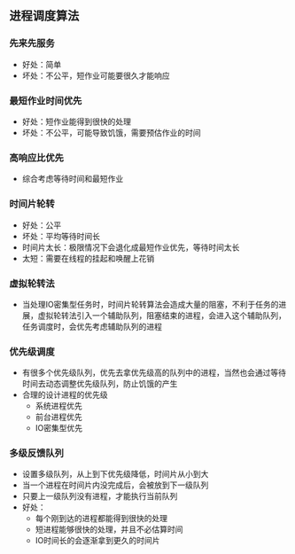 ## 进程调度算法

### 先来先服务

* 好处：简单
* 坏处：不公平，短作业可能要很久才能响应

### 最短作业时间优先

* 好处：短作业能得到很快的处理
* 坏处：不公平，可能导致饥饿，需要预估作业的时间

### 高响应比优先

* 综合考虑等待时间和最短作业

### 时间片轮转

* 好处：公平
* 坏处：平均等待时间长
* 时间片太长：极限情况下会退化成最短作业优先，等待时间太长
* 太短：需要在线程的挂起和唤醒上花销

### 虚拟轮转法

* 当处理IO密集型任务时，时间片轮转算法会造成大量的阻塞，不利于任务的进展，虚拟轮转法引入一个辅助队列，阻塞结束的进程，会进入这个辅助队列，任务调度时，会优先考虑辅助队列的进程

### 优先级调度

* 有很多个优先级队列，优先去拿优先级高的队列中的进程，当然也会通过等待时间去动态调整优先级队列，防止饥饿的产生
* 合理的设计进程的优先级
  	- 系统进程优先
  	- 前台进程优先
  	- IO密集型优先

### 多级反馈队列

* 设置多级队列，从上到下优先级降低，时间片从小到大
* 当一个进程在时间片内没完成后，会被放到下一级队列
* 只要上一级队列没有进程，才能执行当前队列
* 好处：
  * 每个刚到达的进程都能得到很快的处理
  * 短进程能够很快的处理，并且不必估算时间
  * IO时间长的会逐渐拿到更久的时间片









